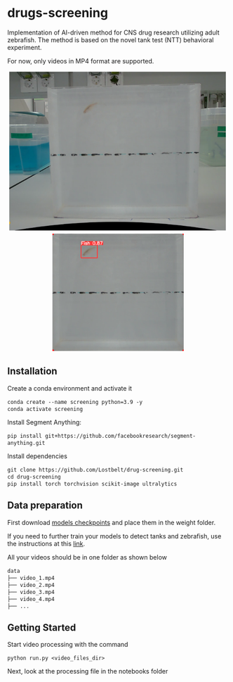 # drugs-screening

Implementation of AI-driven method for CNS drug research utilizing adult zebrafish. The method is based on the novel tank test (NTT) behavioral experiment.

For now, only videos in MP4 format are supported.

<div align="center">
  <img src="https://github.com/Lostbelt/drug-screening/blob/main/notebooks/Screenshot_2.png" width="500"/>
</div>

<div align="center">
  <img src="https://github.com/Lostbelt/drug-screening/blob/main/notebooks/Screenshot_1.png" width="300"/>
</div>

## Installation

Create a conda environment and activate it

```
conda create --name screening python=3.9 -y
conda activate screening
```

Install Segment Anything:

```
pip install git+https://github.com/facebookresearch/segment-anything.git
```


Install dependencies

```
git clone https://github.com/Lostbelt/drug-screening.git
cd drug-screening
pip install torch torchvision scikit-image ultralytics
```

## Data preparation

First download [models checkpoints](https://drive.google.com/drive/folders/1Ahy9nWQRqqwMCV9Di8jhIZyxUQmo5NaC?usp=sharing) and place them in the weight folder.

If you need to further train your models to detect tanks and zebrafish, use the instructions at this [link](https://docs.ultralytics.com/datasets/detect/#ultralytics-yolo-format).

All your videos should be in one folder as shown below

```
data
├── video_1.mp4
├── video_2.mp4
├── video_3.mp4
├── video_4.mp4
├── ...
```


## <a name="GettingStarted"></a>Getting Started

Start video processing with the command
```
python run.py <video_files_dir>
```

Next, look at the processing file in the notebooks folder
